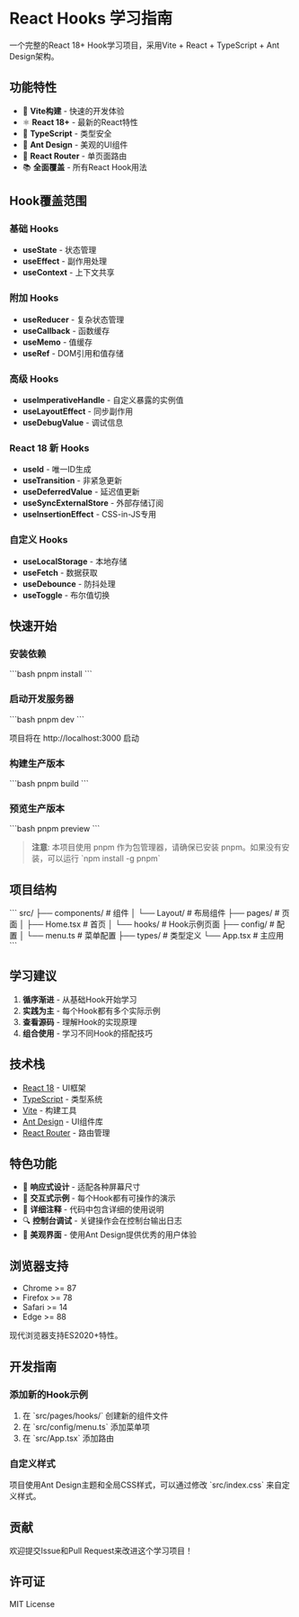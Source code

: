 # React Hooks 学习指南

一个完整的React 18+ Hook学习项目，采用Vite + React + TypeScript + Ant Design架构。

## 功能特性

- 🚀 **Vite构建** - 快速的开发体验
- ⚛️ **React 18+** - 最新的React特性
- 📘 **TypeScript** - 类型安全
- 🎨 **Ant Design** - 美观的UI组件
- 🧭 **React Router** - 单页面路由
- 📚 **全面覆盖** - 所有React Hook用法

## Hook覆盖范围

### 基础 Hooks
- **useState** - 状态管理
- **useEffect** - 副作用处理  
- **useContext** - 上下文共享

### 附加 Hooks
- **useReducer** - 复杂状态管理
- **useCallback** - 函数缓存
- **useMemo** - 值缓存
- **useRef** - DOM引用和值存储

### 高级 Hooks
- **useImperativeHandle** - 自定义暴露的实例值
- **useLayoutEffect** - 同步副作用
- **useDebugValue** - 调试信息

### React 18 新 Hooks
- **useId** - 唯一ID生成
- **useTransition** - 非紧急更新
- **useDeferredValue** - 延迟值更新
- **useSyncExternalStore** - 外部存储订阅
- **useInsertionEffect** - CSS-in-JS专用

### 自定义 Hooks
- **useLocalStorage** - 本地存储
- **useFetch** - 数据获取
- **useDebounce** - 防抖处理
- **useToggle** - 布尔值切换

## 快速开始

### 安装依赖

\`\`\`bash
pnpm install
\`\`\`

### 启动开发服务器

\`\`\`bash
pnpm dev
\`\`\`

项目将在 http://localhost:3000 启动

### 构建生产版本

\`\`\`bash
pnpm build
\`\`\`

### 预览生产版本

\`\`\`bash
pnpm preview
\`\`\`

> **注意**: 本项目使用 pnpm 作为包管理器，请确保已安装 pnpm。如果没有安装，可以运行 \`npm install -g pnpm\`

## 项目结构

\`\`\`
src/
├── components/          # 组件
│   └── Layout/         # 布局组件
├── pages/              # 页面
│   ├── Home.tsx        # 首页
│   └── hooks/          # Hook示例页面
├── config/             # 配置
│   └── menu.ts         # 菜单配置
├── types/              # 类型定义
└── App.tsx             # 主应用
\`\`\`

## 学习建议

1. **循序渐进** - 从基础Hook开始学习
2. **实践为主** - 每个Hook都有多个实际示例
3. **查看源码** - 理解Hook的实现原理
4. **组合使用** - 学习不同Hook的搭配技巧

## 技术栈

- [React 18](https://reactjs.org/) - UI框架
- [TypeScript](https://www.typescriptlang.org/) - 类型系统
- [Vite](https://vitejs.dev/) - 构建工具
- [Ant Design](https://ant.design/) - UI组件库
- [React Router](https://reactrouter.com/) - 路由管理

## 特色功能

- 📱 **响应式设计** - 适配各种屏幕尺寸
- 🎯 **交互式示例** - 每个Hook都有可操作的演示
- 📝 **详细注释** - 代码中包含详细的使用说明
- 🔍 **控制台调试** - 关键操作会在控制台输出日志
- 🎨 **美观界面** - 使用Ant Design提供优秀的用户体验

## 浏览器支持

- Chrome >= 87
- Firefox >= 78  
- Safari >= 14
- Edge >= 88

现代浏览器支持ES2020+特性。

## 开发指南

### 添加新的Hook示例

1. 在 \`src/pages/hooks/\` 创建新的组件文件
2. 在 \`src/config/menu.ts\` 添加菜单项
3. 在 \`src/App.tsx\` 添加路由

### 自定义样式

项目使用Ant Design主题和全局CSS样式，可以通过修改 \`src/index.css\` 来自定义样式。

## 贡献

欢迎提交Issue和Pull Request来改进这个学习项目！

## 许可证

MIT License
